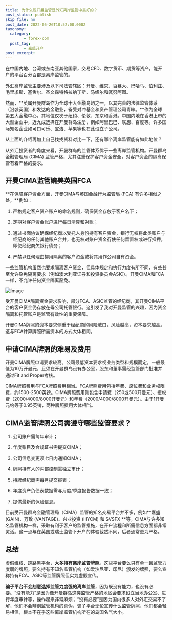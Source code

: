```yaml
---
title: 为什么说开曼监管是外汇离岸监管中最好的？
post_status: publish
skip_file: no
post_date: 2022-05-26T10:52:00.000Z
taxonomy:
  category:
        - forex-com
  post_tag:
        - 嘉盛开户
post_excerpt: 
---
```

在中国内地、台湾或东南亚其他国家，交易CFD、数字货币、期货等资产，能开户的平台百分百都是离岸监管的。

外汇离岸监管主要涉及以下司法管辖区：开曼、维京、百慕大、巴哈马、伯利兹、毛里求斯、塞舌尔、圣文森特格拉纳丁斯、马绍尔和瓦努阿图。

然而，**英属开曼群岛作为全球十大金融岛屿之一，以其完善的法律监管体系（沿袭英国）和发达的金融业，备受对冲基金和资产管理公司青睐。**作为全球第五大金融中心，其地位仅次于纽约、伦敦、东京和香港。中国内地在香港上市的大型企业中，近九成选择在开曼群岛注册，例如阿里巴巴、联想、百度等。许多国际知名企业如可口可乐、宝洁、苹果等也在此设立子公司。

从上面的介绍再加上自己找找资料对比一下，还有哪个离岸监管能有如此地位？

从外汇投资者的角度来看，开曼群岛的监管体系优于一些离岸监管机构。开曼群岛金融管理局 (CIMA) 监管严格，尤其注重保护客户资金安全，对客户资金的隔离保管有着严格的要求。

## 开曼CIMA监管媲美英国FCA

**在保障客户资金方面，开曼CIMA与英国金融行为监管局 (FCA) 有许多相似之处，**例如：

1. 严格规定客户资产账户的命名规则，确保资金存放于客户名下；

1. 定期对客户资金账户进行每日清算和对账；

1. 通过书面协议确保经纪商以受托人身份持有客户资金，银行无权将此类账户与经纪商的任何其他账户合并，也无权对账户资金行使任何留置权或进行扣押，即使经纪商欠银行债务；

1. 严禁以任何理由挪用隔离的客户资金或将其用作公司自有资金。

一些监管机构虽然也要求隔离客户资金，但具体规定和执行力度有所不同，有些甚至允许豁免隔离要求（例如澳大利亚证券和投资委员会ASIC）。开曼CIMA和FCA一样，不允许任何资金隔离豁免。

![Image](https://prod-files-secure.s3.us-west-2.amazonaws.com/39ed1227-6d7d-4570-be36-9ccd4a2c4241/bd849744-3fcb-4a37-8312-357962c8f065/image.png?X-Amz-Algorithm=AWS4-HMAC-SHA256&X-Amz-Content-Sha256=UNSIGNED-PAYLOAD&X-Amz-Credential=ASIAZI2LB466TKQODGV3%2F20250312%2Fus-west-2%2Fs3%2Faws4_request&X-Amz-Date=20250312T161337Z&X-Amz-Expires=3600&X-Amz-Security-Token=IQoJb3JpZ2luX2VjEHgaCXVzLXdlc3QtMiJIMEYCIQCMrLXvyJO3i0Cw9L6FY30IhsFDOf6XVhNMoaIVTzAKpAIhALKzS7zp0Qg5v32aCYa7o%2F1p5AtLn%2BvoZXYUND1SIIpbKogECMH%2F%2F%2F%2F%2F%2F%2F%2F%2F%2FwEQABoMNjM3NDIzMTgzODA1Igy0Lf70l5DMA9oTSs4q3ANkWH5GfsSOIfaitUxRV2yDF0WTHxwAYIHNmM8ZrffC3KI3sE6lb7e5%2FZPE84FA1IKcmuo70bqaepVT%2Bj6mIMsOVH8bMoVj3Bd2Hb7D8I%2FeS9Eih3GNiDxl25zJoyyaMV2jH4eaMyfWJF0H3sWuuTBgbniPclmJs4YiWd4acNNH3my0QccRDqHD3JTBhAKLw2%2BOgiNMlvLmF0pgpN5LjB%2FL3qwpXVZJH4X4Jz%2FGxrexsYmbUnf%2FDls2%2FuJ1tFAIu%2B7F%2Br8%2BVd%2B0obZX%2FVfSXir%2FyFlSs%2BWVZybimeBXiecqwnPWzkea4TBMh%2BOsgUNR8EJ4JeIMC7pgc49nUPDDWJDjMvTPU%2Bsz%2FGP3DlNfe7OOFKITpoQDd2zaePnuJO%2FUmgU0tZzPj1sKnUWzf3hFiTrgLAno62Iup%2B6pgR6QV5%2B%2BIP%2B%2FJawEgYGJgZuWlcQHjXY%2BpWRzC8ikoDILbLW2SsRkxZEnzO7YXcZGVFoY0ev0TvhEOqL4%2BhQ%2B6e2V%2FiT4FKJyQ9R4LmqJcOaA9rNjglT8DWXyJQF%2B2XKAwo5cjCYawXI8rtbtayK50GAVtE6ZWBjZcK3JPh39bvhWvNoQSwkVhWGqqT07Oq3%2Bbbl3anE20u2s7pTgtXce7emFIDDb3sa%2BBjqkAcyJw51l%2BG7Fk67IQ%2FD1O3JvTsmQUrpRYWzJJRE7fKCfDB4UdvZRiMkL9TIckSkIHrrVArQZlQNbQIJLHoAC%2Bt2YCwp%2BYKoDeCuxBujNgTIwUO5XkpNCjrNLR0rrn4HrWEj0Upetp%2BbR7s65O1eDjbKwkHtdYESUDjOI5kLwehLYiL8jvPs5FsCESO%2Bn3kXXVtuFIpfrrmIFfEKfS4Ri87aM0rUa&X-Amz-Signature=c8f157992e7446f0f99cca51b17b1dab3a3e530f98f3696ecacd93f8457e4307&X-Amz-SignedHeaders=host&x-id=GetObject)

受开曼CIMA隔离资金要求影响，部分FCA、ASIC监管的经纪商，其开曼CIMA平台的客户资金仍存放在母公司托管银行。这引发了我对开曼监管的兴趣，因为资金隔离和托管账户是监管有效性的重要保障。

开曼CIMA牌照的资本要求侧重于经纪商的风险敞口，风险越高，资本要求越高。这与FCA计算牌照所需资本的方式大体相同。

## **申请CIMA牌照的难易及费用**

开曼CIMA牌照申请要求较高。公司最低资本要求视业务类型和规模而定，一般最低为10万开曼元，且须在开曼群岛设有办公室，股东和董事需经监管部门批准并通过Fit and Proper考核。

CIMA牌照费用与FCA牌照费用相当。FCA牌照费用包括年费、席位费和业务权限费，约1500-2500英镑。CIMA牌照费用则包含申请费（250或500开曼元）、授权费（2000/4000/8000开曼元）和年费（2000/4000/8000开曼元）。由于1开曼元约等于0.95英镑，两种牌照费用大体相当。

## CIMA监管牌照公司需遵守哪些监管要求？

1. 公司账户需每年审计；

1. 年度账目及合规证书需提交CIMA；

1. 公司信息变更须七日内通知CIMA；

1. 牌照持有人的内部控制需独立审计；

1. 持牌经纪商需每月提交报表；

1. 年度资产负债表数据需与月度/季度报告数据一致；

1. 提供最新的保险信息。

目前受开曼群岛金融管理局（CIMA）监管的知名交易平台并不多，例如**嘉盛 (GAIN)、万致 (VANTAGE)、兴业投资 (HYCM) 和 SVSFX **等。CIMA与许多知名监管机构一样，采取有利于客户的监管措施，在开户流程和所需信息方面都非常灵活。这一点与在英国或瑞士监管下开户的体验截然不同，后者通常更为严格。

## 总结

虚假维权、跑路黑平台，**大多持有离岸监管牌照**。这些平台要么只有单一且监管力度弱的牌照，要么持有不知名监管机构（如爱沙尼亚、印尼）颁发的牌照，要么宣称持有FCA、ASIC等监管牌照但实为虚假宣传。

**骗子平台不会刻意选择监管力度强的离岸监管**，因为既没有能力，也没有必要。“没有能力”是因为像开曼群岛这类监管严格的地区会要求设立当地办公室、进行年度审计等，操作起来非常麻烦；“没有必要”是因为国内很多人对外汇交易不了解，他们不会辨别监管机构的真伪，骗子平台无论宣传什么监管牌照，他们都会轻易相信，根本不在乎这些离岸监管机构所在的岛国名气大小。